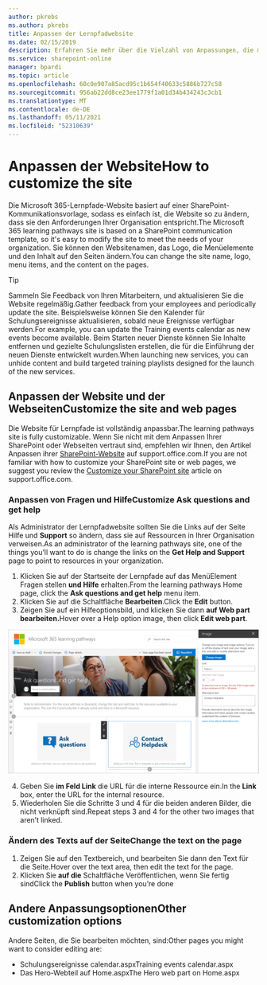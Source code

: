 ```yaml
---
author: pkrebs
ms.author: pkrebs
title: Anpassen der Lernpfadwebsite
ms.date: 02/15/2019
description: Erfahren Sie mehr über die Vielzahl von Anpassungen, die mit Microsoft 365 lernpfaden verfügbar sind
ms.service: sharepoint-online
manager: bpardi
ms.topic: article
ms.openlocfilehash: 60c0e907a85acd95c1b654f40633c5886b727c58
ms.sourcegitcommit: 956ab22dd8ce23ee1779f1a01d34b434243c3cb1
ms.translationtype: MT
ms.contentlocale: de-DE
ms.lasthandoff: 05/11/2021
ms.locfileid: "52310639"
---
```

# <a name="how-to-customize-the-site"></a><span data-ttu-id="04a1d-103">Anpassen der Website</span><span class="sxs-lookup"><span data-stu-id="04a1d-103">How to customize the site</span></span>

<span data-ttu-id="04a1d-104">Die Microsoft 365-Lernpfade-Website basiert auf einer SharePoint-Kommunikationsvorlage, sodass es einfach ist, die Website so zu ändern, dass sie den Anforderungen Ihrer Organisation entspricht.</span><span class="sxs-lookup"><span data-stu-id="04a1d-104">The Microsoft 365 learning pathways site is based on a SharePoint communication template, so it's easy to modify the site to meet the needs of your organization.</span></span> <span data-ttu-id="04a1d-105">Sie können den Websitenamen, das Logo, die Menüelemente und den Inhalt auf den Seiten ändern.</span><span class="sxs-lookup"><span data-stu-id="04a1d-105">You can change the site name, logo, menu items, and the content on the pages.</span></span> 

> [!TIP]
> <span data-ttu-id="04a1d-106">Sammeln Sie Feedback von Ihren Mitarbeitern, und aktualisieren Sie die Website regelmäßig.</span><span class="sxs-lookup"><span data-stu-id="04a1d-106">Gather feedback from your employees and periodically update the site.</span></span> <span data-ttu-id="04a1d-107">Beispielsweise können Sie den Kalender für Schulungsereignisse aktualisieren, sobald neue Ereignisse verfügbar werden.</span><span class="sxs-lookup"><span data-stu-id="04a1d-107">For example, you can update the Training events calendar as new events become available.</span></span> <span data-ttu-id="04a1d-108">Beim Starten neuer Dienste können Sie Inhalte entfernen und gezielte Schulungslisten erstellen, die für die Einführung der neuen Dienste entwickelt wurden.</span><span class="sxs-lookup"><span data-stu-id="04a1d-108">When launching new services, you can unhide content and build targeted training playlists designed for the launch of the new services.</span></span> 

## <a name="customize-the-site-and-web-pages"></a><span data-ttu-id="04a1d-109">Anpassen der Website und der Webseiten</span><span class="sxs-lookup"><span data-stu-id="04a1d-109">Customize the site and web pages</span></span>

<span data-ttu-id="04a1d-110">Die Website für Lernpfade ist vollständig anpassbar.</span><span class="sxs-lookup"><span data-stu-id="04a1d-110">The learning pathways site is fully customizable.</span></span> <span data-ttu-id="04a1d-111">Wenn Sie nicht mit dem Anpassen Ihrer SharePoint oder Webseiten vertraut sind, empfehlen wir Ihnen, den Artikel Anpassen ihrer [SharePoint-Website](https://support.office.com/article/customize-your-sharepoint-site-320b43e5-b047-4fda-8381-f61e8ac7f59b) auf support.office.com.</span><span class="sxs-lookup"><span data-stu-id="04a1d-111">If you are not familiar with how to customize your SharePoint site or web pages, we suggest you review the [Customize your SharePoint site](https://support.office.com/article/customize-your-sharepoint-site-320b43e5-b047-4fda-8381-f61e8ac7f59b) article on support.office.com.</span></span> 

### <a name="customize-ask-questions-and-get-help"></a><span data-ttu-id="04a1d-112">Anpassen von Fragen und Hilfe</span><span class="sxs-lookup"><span data-stu-id="04a1d-112">Customize Ask questions and get help</span></span>

<span data-ttu-id="04a1d-113">Als Administrator der Lernpfadwebsite sollten Sie die Links auf der Seite Hilfe und **Support** so ändern, dass sie auf Ressourcen in Ihrer Organisation verweisen.</span><span class="sxs-lookup"><span data-stu-id="04a1d-113">As an administrator of the learning pathways site, one of the things you’ll want to do is change the links on the **Get Help and Support** page to point to resources in your organization.</span></span> 

1.  <span data-ttu-id="04a1d-114">Klicken Sie auf der Startseite der Lernpfade auf das MenüElement Fragen stellen **und Hilfe** erhalten.</span><span class="sxs-lookup"><span data-stu-id="04a1d-114">From the learning pathways Home page, click the **Ask questions and get help** menu item.</span></span>
2.  <span data-ttu-id="04a1d-115">Klicken Sie auf die Schaltfläche **Bearbeiten**.</span><span class="sxs-lookup"><span data-stu-id="04a1d-115">Click the **Edit** button.</span></span>
3.  <span data-ttu-id="04a1d-116">Zeigen Sie auf ein Hilfeoptionsbild, und klicken Sie dann **auf Web part bearbeiten.**</span><span class="sxs-lookup"><span data-stu-id="04a1d-116">Hover over a Help option image, then click **Edit web part**.</span></span>

![cg-edithelp.png](media/cg-edithelp.png)

4.  <span data-ttu-id="04a1d-118">Geben Sie **im Feld Link** die URL für die interne Ressource ein.</span><span class="sxs-lookup"><span data-stu-id="04a1d-118">In the **Link** box, enter the URL for the internal resource.</span></span> 
5.  <span data-ttu-id="04a1d-119">Wiederholen Sie die Schritte 3 und 4 für die beiden anderen Bilder, die nicht verknüpft sind.</span><span class="sxs-lookup"><span data-stu-id="04a1d-119">Repeat steps 3 and 4 for the other two images that aren’t linked.</span></span>

### <a name="change-the-text-on-the-page"></a><span data-ttu-id="04a1d-120">Ändern des Texts auf der Seite</span><span class="sxs-lookup"><span data-stu-id="04a1d-120">Change the text on the page</span></span>

1. <span data-ttu-id="04a1d-121">Zeigen Sie auf den Textbereich, und bearbeiten Sie dann den Text für die Seite.</span><span class="sxs-lookup"><span data-stu-id="04a1d-121">Hover over the text area, then edit the text for the page.</span></span> 
2. <span data-ttu-id="04a1d-122">Klicken Sie **auf die** Schaltfläche Veröffentlichen, wenn Sie fertig sind</span><span class="sxs-lookup"><span data-stu-id="04a1d-122">Click the **Publish** button when you’re done</span></span>

## <a name="other-customization-options"></a><span data-ttu-id="04a1d-123">Andere Anpassungsoptionen</span><span class="sxs-lookup"><span data-stu-id="04a1d-123">Other customization options</span></span>
<span data-ttu-id="04a1d-124">Andere Seiten, die Sie bearbeiten möchten, sind:</span><span class="sxs-lookup"><span data-stu-id="04a1d-124">Other pages you might want to consider editing are:</span></span>

- <span data-ttu-id="04a1d-125">Schulungsereignisse calendar.aspx</span><span class="sxs-lookup"><span data-stu-id="04a1d-125">Training events calendar.aspx</span></span>
- <span data-ttu-id="04a1d-126">Das Hero-Webteil auf Home.aspx</span><span class="sxs-lookup"><span data-stu-id="04a1d-126">The Hero web part on Home.aspx</span></span>

